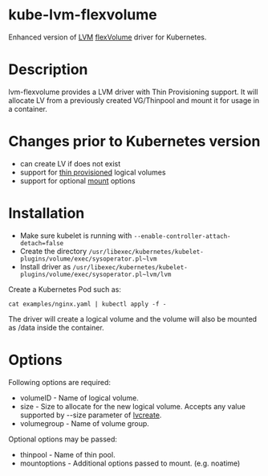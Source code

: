 kube-lvm-flexvolume
===================

Enhanced version of [LVM](https://github.com/kubernetes/kubernetes/blob/master/examples/volumes/flexvolume/lvm)
[flexVolume](http://kubernetes.io/docs/user-guide/volumes/#flexvolume) driver for Kubernetes.


Description
============

lvm-flexvolume provides a LVM driver with Thin Provisioning support. It will allocate LV
from a previously created VG/Thinpool and mount it for usage in a container.


Changes prior to Kubernetes version
===================================

*  can create LV if does not exist
*  support for [thin provisioned](http://man7.org/linux/man-pages/man7/lvmthin.7.html) logical volumes
*  support for optional [mount](http://man7.org/linux/man-pages/man8/mount.8.html) options


Installation
============

*  Make sure kubelet is running with `--enable-controller-attach-detach=false`
*  Create the directory `/usr/libexec/kubernetes/kubelet-plugins/volume/exec/sysoperator.pl~lvm`
*  Install driver as `/usr/libexec/kubernetes/kubelet-plugins/volume/exec/sysoperator.pl~lvm/lvm`

Create a Kubernetes Pod such as:

```
cat examples/nginx.yaml | kubectl apply -f -
```

The driver will create a logical volume and the volume will also be mounted as /data inside the container.


Options
=======

Following options are required:

*  volumeID - Name of logical volume.
*  size - Size to allocate for the new logical volume. Accepts any value supported by --size parameter of [lvcreate](http://man7.org/linux/man-pages/man8/lvcreate.8.html).
*  volumegroup - Name of volume group.

Optional options may be passed:

*  thinpool - Name of thin pool.
*  mountoptions - Additional options passed to mount. (e.g. noatime)

